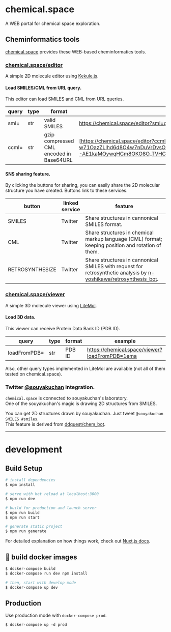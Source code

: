 # chemical.space
A WEB portal for chemical space exploration.

## Cheminformatics tools
[chemical.space](https://chemical.space) provides these WEB-based cheminformatics tools.

### [chemical.space/editor](https://chemical.space/editor)
A simple 2D molecule editor using [Kekule.js](http://partridgejiang.github.io/Kekule.js/).  

#### Load SMILES/CML from URL query.
This editor can load SMILES and CML from URL queries.  

| query | type | format       | example                                    |
| ----- | ---- | ------------ | ------------------------------------------ |
| smi=  | str  | valid SMILES | https://chemical.space/editor?smi=c1ccccc1 |
| ccml= | str  | gzip compressed CML encoded in Base64URL | [https://chemical.space/editor?ccml=eMOawp3C...](https://chemical.space/editor?ccml=eMOawp3Ck8ORbsOCIBTChl_DpcKEw7tBRwHDi2JNwpZ5wrddwrnCvQBWwqYmw5Aaw4rCosK-w71OazZLIhd6d8O4w7nDuVrDvsODwpk3w57DgcOJwrvCtsKvw4kuw4bDgwtjw4fDo8KRwqLDssKEO8K0C1vDljc7w6sNWcOMw53CvsKPwrDDn8OUwqR7w4bClcOvwpxtfsKcHRU_KCZ2w741BHPCvsKUw6PChnkmYMKdw7XCtsKNX8OnwoPCrcOJG8KBE8KvCcKvwqjDkFoUUsOrUihZw4nCksOAGcO1SlLCpXVRST3Cq8K0wpAowrMpwo1naDM6E8K3aMKCworCosOIw5LDigxNUcO-AE1kaMOywqHCm8OKO8O_TVHCrcKrK03CpDR1Z27Ct2hsw5LDn3XDl24mw6XDuMKRNcK2wroLGxtqwrIkMMKYV8O2wrvDp8ODGwBsHMKbWsO5wr_DtTPCtXIwZWotc8OUEsKMSMKtIkcVwoB5JlbCmcKjSsOAwrASwqvDilEVw6DDqx7CgsKZwqTDoW00SxPDjQfDjsOKdQXCrcOxwpjDusOWwrY2ICEQaMK6NmI3asKyWsK-w6_Do0hJwo_CssK_w7nDgsOSXRQcw4jDhS_DusKFDsKV) |

#### SNS sharing feature.
By clicking the buttons for sharing, you can easily share the 2D molecular structure you have created.
Buttons link to these services.

| button          | linked service | feature                                |
| --------------- | -------------- | -------------------------------------- |
| SMILES          | Twitter        | Share structures in cannonical SMILES format. |
| CML             | Twitter        | Share structures in chemical markup language (CML) format; keeping position and rotation of them. |
| RETROSYNTHESIZE | Twitter        | Share structures in cannonical SMILES with request for retrosynthetic analysis by [n-yoshikawa/retrosynthesis_bot](https://github.com/n-yoshikawa/retrosynthesis_bot).

### [chemical.space/viewer](https://chemical.space/viewer)
A simple 3D molecule viewer using [LiteMol](https://www.litemol.org/).  

#### Load 3D data.
This viewer can receive Protein Data Bank ID (PDB ID).

| query        | type | format       | example                                        |
| ------------ | ---- | ------------ | ---------------------------------------------- |
| loadFromPDB= | str  | PDB ID       | https://chemical.space/viewer?loadFromPDB=1ema |


Also, other query types implemented in LiteMol are available (not all of them tested on chemical.space).

### Twitter [@souyakuchan](https://twitter.com/souyakuchan) integration.
`chemical.space` is connected to souyakuchan's laboratory.  
One of the souyakuchan's magic is drawing 2D structures from SMILES.  

You can get 2D structures drawn by souyakuchan. Just tweet `@souyakuchan SMILES #smiles`.  
This feature is derived from [ddquest/chem_bot](https://github.com/ddquest/chem_bot).


---

# development
## Build Setup
```bash
# install dependencies
$ npm install

# serve with hot reload at localhost:3000
$ npm run dev

# build for production and launch server
$ npm run build
$ npm run start

# generate static project
$ npm run generate
```

For detailed explanation on how things work, check out [Nuxt.js docs](https://nuxtjs.org).


## :whale: build docker images

```bash
$ docker-compose build
$ docker-compose run dev npm install

# then, start with develop mode
$ docker-compose up dev
```

## Production
Use production mode with `docker-compose prod`.
```
$ docker-compose up -d prod
```
